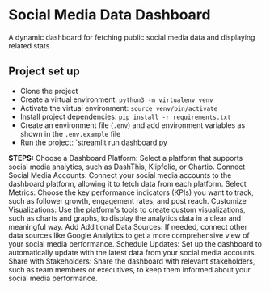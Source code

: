 # Social Media Data Dashboard
A dynamic dashboard for fetching public social media data and displaying related stats

## Project set up
* Clone the project
* Create a virtual environment: `python3 -m virtualenv venv`
* Activate the virtual environment: `source venv/bin/activate`
* Install project dependencies: `pip install -r requirements.txt`
* Create an environment file (`.env`) and add environment variables as shown in the `.env.example` file
* Run the project: `streamlit run dashboard.py


**STEPS:**
Choose a Dashboard Platform: Select a platform that supports social media analytics, such as DashThis, Klipfolio, or Chartio.
Connect Social Media Accounts: Connect your social media accounts to the dashboard platform, allowing it to fetch data from each platform.
Select Metrics: Choose the key performance indicators (KPIs) you want to track, such as follower growth, engagement rates, and post reach.
Customize Visualizations: Use the platform's tools to create custom visualizations, such as charts and graphs, to display the analytics data in a clear and meaningful way.
Add Additional Data Sources: If needed, connect other data sources like Google Analytics to get a more comprehensive view of your social media performance.
Schedule Updates: Set up the dashboard to automatically update with the latest data from your social media accounts.
Share with Stakeholders: Share the dashboard with relevant stakeholders, such as team members or executives, to keep them informed about your social media performance.
